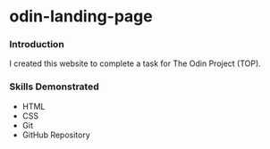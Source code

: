 # odin-landing-page

### Introduction
I created this website to complete a task for The Odin Project (TOP). 


### Skills Demonstrated
- HTML
- CSS
- Git
- GitHub Repository 